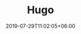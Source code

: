 ---
title: "Hugo"
date: 2019-07-29T11:02:05+06:00
icon: "ti-panel"
description: "Hugoについて、このサイトのカスタマイズについて"
type : "category_top"
---